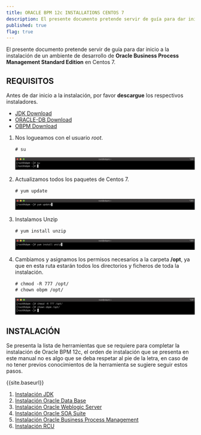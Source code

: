 ```yaml
---
title: ORACLE BPM 12c INSTALLATIONS CENTOS 7
description: El presente documento pretende servir de guía para dar inicio a la instalación de un ambiente de desarrollo de Oracle Business Process Management Standard Edition en Centos 7.
published: true
flag: true
---
```


El presente documento pretende servir de guía para dar inicio a la instalación de un ambiente de desarrollo de **Oracle Business Process Management Standard Edition** en Centos 7.

## REQUISITOS

Antes de dar inicio a la instalación, por favor **descargue** los respectivos instaladores.

+ [JDK Download](https://www.oracle.com/java/technologies/javase/javase7-archive-downloads.html)
+ [ORACLE-DB Download](https://www.oracle.com/database/technologies/oracle-database-software-downloads.html)
+ [OBPM Download](https://edelivery.oracle.com/osdc/faces/Home.jspx)

1.  Nos logueamos con el usuario *root*.

        # su

    ![1](../assets/obpm/centos/obpm/obpm_1.png)

2.  Actualizamos todos los paquetes de Centos 7.

        # yum update

    ![2](../assets/obpm/centos/obpm/obpm_2.png)

3.  Instalamos Unzip

        # yum install unzip

    ![3](../assets/obpm/centos/obpm/obpm_3.png)

4.  Cambiamos y asignamos los permisos necesarios a la carpeta **/opt**, ya que en esta ruta estarán todos los directorios y ficheros de toda la instalación.

        # chmod -R 777 /opt/
        # chown obpm /opt/

    ![4](../assets/obpm/centos/obpm/obpm_4.png)

## INSTALACIÓN

Se presenta la lista de herramientas que se requiere para completar la instalación de Oracle BPM 12c, el orden de instalación que se presenta en este manual no es algo que se deba respetar al pie de la letra, en caso de no tener previos conocimientos de la herramienta se sugiere seguir estos pasos.

{{site.baseurl}}

1. [Instalación JDK](1-jdk)
2. [Instalación Oracle Data Base](2-oracle-data-base)
3. [Instalación Oracle Weblogic Server](3-weblogic)
4. [Instalación Oracle SOA Suite](recursos/4_SOA.md)
5. [Instalación Oracle Business Process Management](recursos/5_OBPM.md)
6. [Instalación RCU](recursos/6_RCU.md)